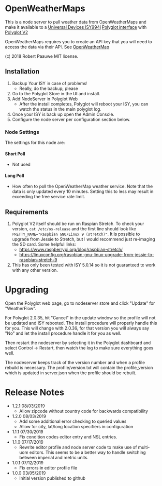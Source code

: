 
# OpenWeatherMaps

This is a node server to pull weather data from OpenWeatherMaps and make it available to a [Universal Devices ISY994i](https://www.universal-devices.com/residential/ISY) [Polyglot interface](http://www.universal-devices.com/developers/polyglot/docs/) with  [Polyglot V2](https://github.com/Einstein42/udi-polyglotv2)

OpenWeatherMaps requires you to create an API key that you will need to access the data via their API.  See [OpenWeatherMap](http://openweathermap.org/api)

(c) 2018 Robert Paauwe
MIT license.


## Installation

1. Backup Your ISY in case of problems!
   * Really, do the backup, please
2. Go to the Polyglot Store in the UI and install.
3. Add NodeServer in Polyglot Web
   * After the install completes, Polyglot will reboot your ISY, you can watch the status in the main polyglot log.
4. Once your ISY is back up open the Admin Console.
5. Configure the node server per configuration section below.

### Node Settings
The settings for this node are:

#### Short Poll
   * Not used
#### Long Poll
   * How often to poll the OpenWeatherMap weather service. Note that the data is only updated every 10 minutes. Setting this to less may result in exceeding the free service rate limit.


## Requirements

1. Polyglot V2 itself should be run on Raspian Stretch.
  To check your version, ```cat /etc/os-release``` and the first line should look like
  ```PRETTY_NAME="Raspbian GNU/Linux 9 (stretch)"```. It is possible to upgrade from Jessie to
  Stretch, but I would recommend just re-imaging the SD card.  Some helpful links:
   * https://www.raspberrypi.org/blog/raspbian-stretch/
   * https://linuxconfig.org/raspbian-gnu-linux-upgrade-from-jessie-to-raspbian-stretch-9
2. This has only been tested with ISY 5.0.14 so it is not guaranteed to work with any other version.

# Upgrading

Open the Polyglot web page, go to nodeserver store and click "Update" for "WeatherFlow".

For Polyglot 2.0.35, hit "Cancel" in the update window so the profile will not be updated and ISY rebooted.  The install procedure will properly handle this for you.  This will change with 2.0.36, for that version you will always say "No" and let the install procedure handle it for you as well.

Then restart the nodeserver by selecting it in the Polyglot dashboard and select Control -> Restart, then watch the log to make sure everything goes well.

The nodeserver keeps track of the version number and when a profile rebuild is necessary.  The profile/version.txt will contain the profile_version which is updated in server.json when the profile should be rebuilt.

# Release Notes

- 1.2.1 08/03/2019
   - Allow zipcode without country code for backwards compatibility
- 1.2.0 08/03/2019
   - Add some additional error checking to queried values
   - Allow for city, lat/long location specifiers in configuration
- 1.1.1 07/30/2019
   - Fix condition codes editor entry and NSL entries.
- 1.1.0 07/17/2019
   - Rewrite editor profile and node server code to make use of multi-uom
     editors.  This seems to be a better way to handle switching between
     imperial and metric units.
- 1.0.1 07/12/2019
   - Fix errors in editor profile file
- 1.0.0 03/05/2019
   - Initial version published to github
